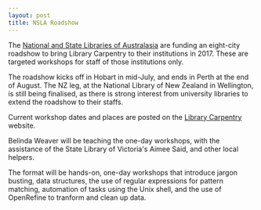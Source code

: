 ```yaml
---
layout: post
title: NSLA Roadshow
---
```


The [National and State Libraries of Australasia](http://www.nsla.org.au/) are funding an eight-city roadshow to bring Library 
Carpentry to their institutions in 2017. These are targeted workshops for staff of those institutions only.

The roadshow kicks off in Hobart in mid-July, and ends in Perth at the end of August. The NZ leg, at the National Library of New Zealand
in Wellington, is still being finalised, as there is strong interest from university libraries to extend the roadshow to their staffs.

Current workshop dates and places are posted on the [Library Carpentry](http://librarycarpentry.github.io/) website.

Belinda Weaver will be teaching the one-day workshops, with the assistance of the State Library of Victoria's Aimee Said, 
and other local helpers.

The format will be hands-on, one-day workshops that introduce jargon busting, data structures, the use of regular expressions for pattern matching, automation of tasks using the Unix shell, and the use of OpenRefine to tranform and clean up data.
